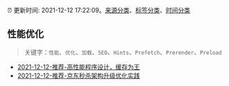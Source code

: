 :alarm_clock: 更新时间: 2021-12-12 17:22:09。[来源分类](../README.md)、[标签分类](../TAGS.md)、[时间分类](../TIMELINE.md)

## 性能优化


> 关键字：`性能`、`优化`、`加载`、`SEO`、`Hints`、`Prefetch`、`Prerender`、`Preload`



- [2021-12-12-推荐-高性能程序设计，缓存为王](https://toutiao.io/k/a9j7y4a) 
- [2021-12-12-推荐-京东秒杀架构升级优化实践](https://toutiao.io/k/4cxy94p) 